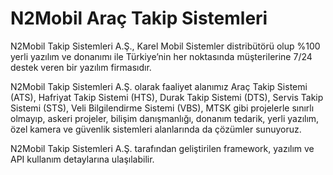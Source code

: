 # **N2Mobil Araç Takip Sistemleri**

N2Mobil Takip Sistemleri A.Ş., Karel Mobil Sistemler distribütörü olup %100 yerli yazılım ve donanımı ile Türkiye’nin her noktasında müşterilerine 7/24 destek veren bir yazılım firmasıdır.

N2Mobil Takip Sistemleri A.Ş. olarak faaliyet alanımız Araç Takip Sistemi (ATS), Hafriyat Takip Sistemi (HTS), Durak Takip Sistemi (DTS), Servis Takip Sistemi (STS), Veli Bilgilendirme Sistemi (VBS), MTSK gibi projelerle sınırlı olmayıp, askeri projeler, bilişim danışmanlığı, donanım tedarik, yerli yazılım, özel kamera ve güvenlik sistemleri alanlarında da çözümler sunuyoruz.

N2Mobil Takip Sistemleri A.Ş. tarafından geliştirilen framework, yazılım ve API kullanım detaylarına ulaşılabilir.
